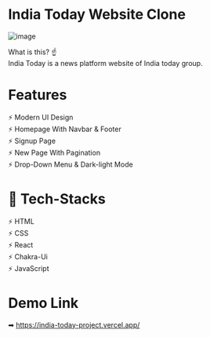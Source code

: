 # India Today Website Clone

![image](https://user-images.githubusercontent.com/91751062/191100923-4a836dd9-14ba-4b5e-9562-0058ef2d769a.png)


What is this? ☝️
</br>
India Today is a news platform website of India today group.
</br>



# Features

⚡️ Modern UI Design
</br>
⚡️ Homepage With Navbar & Footer
</br>
⚡️ Signup Page
</br>
⚡️ New Page With Pagination
</br>
⚡️ Drop-Down Menu & Dark-light Mode
</br>


# 🎯 Tech-Stacks

⚡️ HTML
</br>
⚡️ CSS
</br>
⚡️ React
</br>
⚡️ Chakra-Ui
</br>
⚡️ JavaScript
</br>

# Demo Link 

➡  https://india-today-project.vercel.app/
